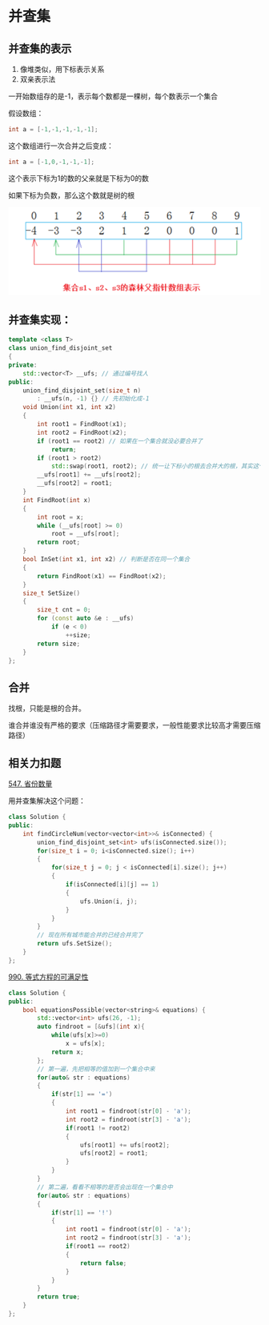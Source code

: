 
# 并查集

## 并查集的表示

1. 像堆类似，用下标表示关系
2. 双亲表示法

一开始数组存的是-1，表示每个数都是一棵树，每个数表示一个集合

假设数组：
```cpp
int a = [-1,-1,-1,-1,-1];
```
这个数组进行一次合并之后变成：
```cpp
int a = [-1,0,-1,-1,-1];
```
这个表示下标为1的数的父亲就是下标为0的数

如果下标为负数，那么这个数就是树的根

![](./assets/1.png)

## 并查集实现：

```cpp
template <class T>
class union_find_disjoint_set
{
private:
    std::vector<T> __ufs; // 通过编号找人
public:
    union_find_disjoint_set(size_t n)
        : __ufs(n, -1) {} // 先初始化成-1
    void Union(int x1, int x2)
    {
        int root1 = FindRoot(x1);
        int root2 = FindRoot(x2);
        if (root1 == root2) // 如果在一个集合就没必要合并了
            return;
        if (root1 > root2)
            std::swap(root1, root2); // 统一让下标小的根去合并大的根，其实这个是没有要求的
        __ufs[root1] += __ufs[root2];
        __ufs[root2] = root1;
    }
    int FindRoot(int x)
    {
        int root = x;
        while (__ufs[root] >= 0)
            root = __ufs[root];
        return root;
    }
    bool InSet(int x1, int x2) // 判断是否在同一个集合
    {
        return FindRoot(x1) == FindRoot(x2);
    }
    size_t SetSize()
    {
        size_t cnt = 0;
        for (const auto &e : __ufs)
            if (e < 0)
                ++size;
        return size;
    }
};
```

## 合并

找根，只能是根的合并。

谁合并谁没有严格的要求（压缩路径才需要要求，一般性能要求比较高才需要压缩路径）

## 相关力扣题

[547. 省份数量](https://leetcode.cn/problems/number-of-provinces/description/)

用并查集解决这个问题：

```cpp
class Solution {
public:
    int findCircleNum(vector<vector<int>>& isConnected) {
        union_find_disjoint_set<int> ufs(isConnected.size());
        for(size_t i = 0; i<isConnected.size(); i++)
        {
            for(size_t j = 0; j < isConnected[i].size(); j++)
            {
                if(isConnected[i][j] == 1)
                {
                    ufs.Union(i, j);
                }
            }
        }
        // 现在所有城市能合并的已经合并完了
        return ufs.SetSize();
    }
};
```

[990. 等式方程的可满足性](https://leetcode.cn/problems/satisfiability-of-equality-equations/description/)


```cpp
class Solution {
public:
    bool equationsPossible(vector<string>& equations) {
        std::vector<int> ufs(26, -1);
        auto findroot = [&ufs](int x){
            while(ufs[x]>=0)
                x = ufs[x];
            return x;
        };
        // 第一遍，先把相等的值加到一个集合中来
        for(auto& str : equations)
        {
            if(str[1] == '=')
            {
                int root1 = findroot(str[0] - 'a');
                int root2 = findroot(str[3] - 'a');
                if(root1 != root2)
                {
                    ufs[root1] += ufs[root2];
                    ufs[root2] = root1;
                }
            }
        }
        // 第二遍，看看不相等的是否会出现在一个集合中
        for(auto& str : equations)
        {
            if(str[1] == '!')
            {
                int root1 = findroot(str[0] - 'a');
                int root2 = findroot(str[3] - 'a');
                if(root1 == root2)
                {
                    return false;
                }
            }
        }
        return true;
    }
};
```